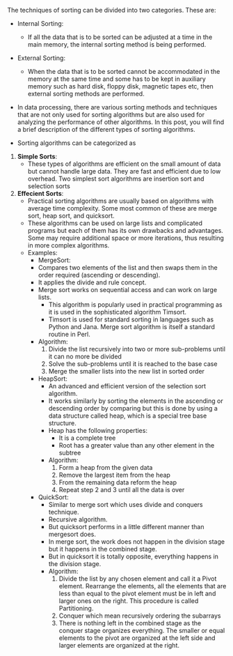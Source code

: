 The techniques of sorting can be divided into two categories. These are:

- Internal Sorting:
    - If all the data that is to be sorted can be adjusted at a time in the main memory, the internal sorting method is being performed.
- External Sorting:
    - When the data that is to be sorted cannot be accommodated in the memory at the same time and some has to be kept in auxiliary memory such as hard disk, floppy disk, magnetic tapes etc, then external sorting methods are performed.
    
    
- In data processing, there are various sorting methods and techniques that are not only used for sorting algorithms but are also used for analyzing the performance of other algorithms. In this post, you will find a brief description of the different types of sorting algorithms.
- Sorting algorithms can be categorized as
1. **Simple Sorts**:
    - These types of algorithms are efficient on the small amount of data but cannot handle large data. They are fast and efficient due to low overhead. Two simplest sort algorithms are insertion sort and selection sorts
2. **Effecient Sorts**: 
    - Practical sorting algorithms are usually based on algorithms with average time complexity. Some most common of these are merge sort, heap sort, and quicksort.
    - These algorithms can be used on large lists and complicated programs but each of them has its own drawbacks and advantages. Some may require additional space or more iterations, thus resulting in more complex algorithms.
    - Examples: 
        - MergeSort: 
        - Compares two elements of the list and then swaps them in the order required (ascending or descending).
        - It applies the divide and rule concept. 
        - Merge sort works on sequential access and can work on large lists.
            - This algorithm is popularly used in practical programming as it is used in the sophisticated algorithm Timsort.
            - Timsort is used for standard sorting in languages such as Python and Jana. Merge sort algorithm is itself a standard routine in Perl.
        - Algorithm:
            1. Divide the list recursively into two or more sub-problems until it can no more be divided
            2. Solve the sub-problems until it is reached to the base case
            3. Merge the smaller lists into the new list in sorted order
        - HeapSort: 
            - An advanced and efficient version of the selection sort algorithm. 
            - It works similarly by sorting the elements in the ascending or descending order by comparing but this is done by using a data structure called heap, which is a special tree base structure. 
            - Heap has the following properties:
                - It is a complete tree
                - Root has a greater value than any other element in the subtree
            - Algorithm:
                1. Form a heap from the given data
                2. Remove the largest item from the heap
                3. From the remaining data reform the heap
                4. Repeat step 2 and 3 until all the data is over
        - QuickSort: 
            - Similar to merge sort which uses divide and conquers technique. 
            - Recursive algorithm. 
            - But quicksort performs in a little different manner than mergesort does. 
            - In merge sort, the work does not happen in the division stage but it happens in the combined stage. 
            - But in quicksort it is totally opposite, everything happens in the division stage.
            - Algorithm:
                1. Divide the list by any chosen element and call it a Pivot element. Rearrange the elements, all the elements that are less than equal to the pivot element must be in left and larger ones on the right. This procedure is called Partitioning.
                2. Conquer which mean recursively ordering the subarrays
                3. There is nothing left in the combined stage as the conquer stage organizes everything. The smaller or equal elements to the pivot are organized at the left side and larger elements are organized at the right.


      
          

